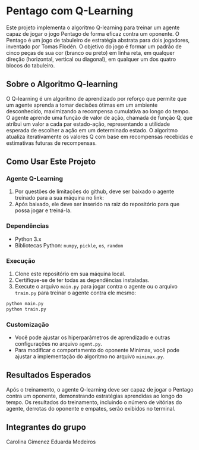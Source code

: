 # Pentago com Q-Learning

Este projeto implementa o algoritmo Q-learning para treinar um agente capaz de jogar o jogo Pentago de forma eficaz contra um oponente. O Pentago é um jogo de tabuleiro de estratégia abstrata para dois jogadores, inventado por Tomas Flodén. O objetivo do jogo é formar um padrão de cinco peças de sua cor (branco ou preto) em linha reta, em qualquer direção (horizontal, vertical ou diagonal), em qualquer um dos quatro blocos do tabuleiro.

## Sobre o Algoritmo Q-learning

O Q-learning é um algoritmo de aprendizado por reforço que permite que um agente aprenda a tomar decisões ótimas em um ambiente desconhecido, maximizando a recompensa cumulativa ao longo do tempo. O agente aprende uma função de valor de ação, chamada de função Q, que atribui um valor a cada par estado-ação, representando a utilidade esperada de escolher a ação em um determinado estado. O algoritmo atualiza iterativamente os valores Q com base em recompensas recebidas e estimativas futuras de recompensas.

## Como Usar Este Projeto

### Agente Q-Learning

1. Por questões de limitações do github, deve ser baixado o agente treinado para a sua máquina no link:
2. Após baixado, ele deve ser inserido na raiz do repositório para que possa jogar e treiná-la. 

### Dependências

- Python 3.x
- Bibliotecas Python: `numpy`, `pickle`, `os`, `random`

### Execução

1. Clone este repositório em sua máquina local.
2. Certifique-se de ter todas as dependências instaladas.
3. Execute o arquivo `main.py` para jogar contra o agente ou o arquivo `train.py` para treinar o agente contra ele mesmo:

```bash
python main.py
python train.py
```

### Customização

- Você pode ajustar os hiperparâmetros de aprendizado e outras configurações no arquivo `agent.py`.
- Para modificar o comportamento do oponente Minimax, você pode ajustar a implementação do algoritmo no arquivo `minimax.py`.

## Resultados Esperados

Após o treinamento, o agente Q-learning deve ser capaz de jogar o Pentago contra um oponente, demonstrando estratégias aprendidas ao longo do tempo. Os resultados do treinamento, incluindo o número de vitórias do agente, derrotas do oponente e empates, serão exibidos no terminal.

## Integrantes do grupo

Carolina Gimenez
Eduarda Medeiros